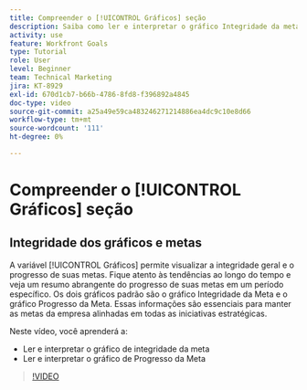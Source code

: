 ```yaml
---
title: Compreender o [!UICONTROL Gráficos] seção
description: Saiba como ler e interpretar o gráfico Integridade da meta e o gráfico Progresso da meta no [!DNL Goals].
activity: use
feature: Workfront Goals
type: Tutorial
role: User
level: Beginner
team: Technical Marketing
jira: KT-8929
exl-id: 670d1cb7-b66b-4786-8fd8-f396892a4845
doc-type: video
source-git-commit: a25a49e59ca483246271214886ea4dc9c10e8d66
workflow-type: tm+mt
source-wordcount: '111'
ht-degree: 0%

---
```


# Compreender o [!UICONTROL Gráficos] seção

## Integridade dos gráficos e metas

A variável [!UICONTROL Gráficos] permite visualizar a integridade geral e o progresso de suas metas. Fique atento às tendências ao longo do tempo e veja um resumo abrangente do progresso de suas metas em um período específico. Os dois gráficos padrão são o gráfico Integridade da Meta e o gráfico Progresso da Meta. Essas informações são essenciais para manter as metas da empresa alinhadas em todas as iniciativas estratégicas.

Neste vídeo, você aprenderá a:

* Ler e interpretar o gráfico de integridade da meta
* Ler e interpretar o gráfico de Progresso da Meta

>[!VIDEO](https://video.tv.adobe.com/v/335201/?quality=12&learn=on)
